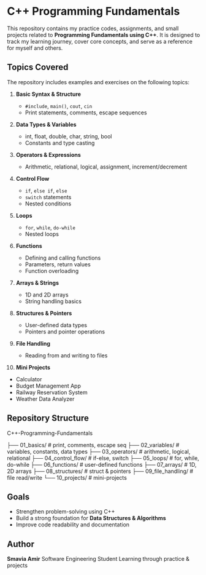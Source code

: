
# C++ Programming Fundamentals

This repository contains my practice codes, assignments, and small projects related to **Programming Fundamentals using C++**.
It is designed to track my learning journey, cover core concepts, and serve as a reference for myself and others.

## Topics Covered

The repository includes examples and exercises on the following topics:

1. **Basic Syntax & Structure**

   * `#include`, `main()`, `cout`, `cin`
   * Print statements, comments, escape sequences

2. **Data Types & Variables**

   * int, float, double, char, string, bool
   * Constants and type casting

3. **Operators & Expressions**

   * Arithmetic, relational, logical, assignment, increment/decrement

4. **Control Flow**

   * `if`, `else if`, `else`
   * `switch` statements
   * Nested conditions

5. **Loops**

   * `for`, `while`, `do-while`
   * Nested loops

6. **Functions**

   * Defining and calling functions
   * Parameters, return values
   * Function overloading

7. **Arrays & Strings**

   * 1D and 2D arrays
   * String handling basics

8. **Structures & Pointers**

   * User-defined data types
   * Pointers and pointer operations

9. **File Handling**

   * Reading from and writing to files

10. **Mini Projects**

* Calculator
* Budget Management App
* Railway Reservation System
* Weather Data Analyzer

## Repository Structure

C++-Programming-Fundamentals

├── 01_basics/          # print, comments, escape seq
├── 02_variables/       # variables, constants, data types
├── 03_operators/       # arithmetic, logical, relational
├── 04_control_flow/    # if-else, switch
├── 05_loops/           # for, while, do-while
├── 06_functions/       # user-defined functions
├── 07_arrays/          # 1D, 2D arrays
├── 08_structures/      # struct & pointers
├── 09_file_handling/   # file read/write
└── 10_projects/        # mini-projects

## Goals

* Strengthen problem-solving using C++
* Build a strong foundation for **Data Structures & Algorithms**
* Improve code readability and documentation


## Author

 **Smavia Amir**
 Software Engineering Student
 Learning through practice & projects


